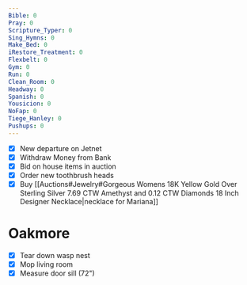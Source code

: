 ```yaml
---
Bible: 0
Pray: 0
Scripture_Typer: 0
Sing_Hymns: 0
Make_Bed: 0
iRestore_Treatment: 0
Flexbelt: 0
Gym: 0
Run: 0
Clean_Room: 0
Headway: 0
Spanish: 0
Yousicion: 0
NoFap: 0
Tiege_Hanley: 0
Pushups: 0
---
```


- [x] New departure on Jetnet
- [x] Withdraw Money from Bank
- [x] Bid on house items in auction
- [x] Order new toothbrush heads
- [x] Buy [[Auctions#Jewelry#Gorgeous Womens 18K Yellow Gold Over Sterling Silver 7.69 CTW Amethyst and 0.12 CTW Diamonds 18 Inch Designer Necklace|necklace for Mariana]]

# Oakmore

- [x] Tear down wasp nest
- [x] Mop living room
- [x] Measure door sill (72")
